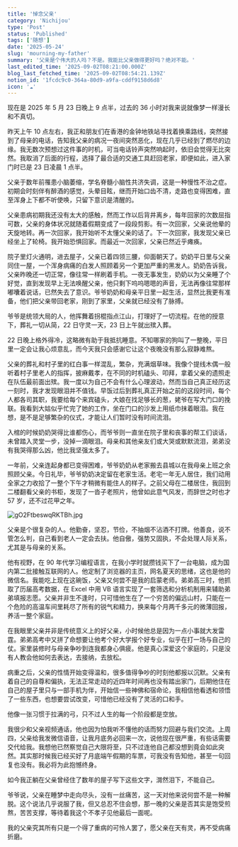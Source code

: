 ```yaml
---
title: '悼念父亲'
category: 'Nichijou'
type: 'Post'
status: 'Published'
tags: ['随想']
date: '2025-05-24'
slug: 'mourning-my-father'
summary: '父亲是个伟大的人吗？不是。我能比父亲做得更好吗？绝对不能。'
last_edited_time: '2025-09-02T08:21:00.000Z'
blog_last_fetched_time: '2025-09-02T08:54:21.139Z'
notion_id: '1fcdc9c0-364a-80d9-a9fa-cddf9158d6d8'
icon: '☁️'
---
```


现在是 2025 年 5 月 23 日晚上 9 点半，过去的 36 小时对我来说就像梦一样漫长和不真切。

昨天上午 10 点左右，我正和朋友们在香港的金钟地铁站寻找着换乘路线，突然接到了母亲的电话，告知我父亲的病况一夜间突然恶化，现在几乎已经到了燃尽的边缘。我无数次预想过这件事的时机，可当电话铃声突然响起时，依旧会觉得无比突然。我取消了后面的行程，选择了最合适的交通工具赶回老家，即便如此，进入家门时已是 23 日凌晨 1 点半。

父亲于数年前罹患小脑萎缩，学名脊髓小脑性共济失调，这是一种慢性不治之症。初期会时刻伴有醉酒的感觉，头晕目眩，继而开始口齿不清，走路也变得困难，直至浑身上下都不听使唤，只留下意识是清醒的。

父亲患病初期我还没有太大的感触，然而工作以后背井离乡，每年回家的次数屈指可数，父亲的身体状况就随着假期变成了一段段剪影。有一次回家，父亲说他晕的天旋地转。再一次回家，我开始听不太懂父亲的话了。下一次回家，我发现父亲已经坐上了轮椅。我开始恐惧回家。而最近一次回家，父亲已然近乎瘫痪。

院子里灯火通明，进去屋子，父亲已着四领三腰，仰面朝天了。奶奶平日里与父亲同住一屋，一个浑身病痛的白发人照顾着另一个更加严重的黑发人。奶奶告诉我，父亲昨晚还一切正常，像往常一样刷着手机。一夜无事发生，奶奶以为父亲睡了个好觉，直到发现早上无法唤醒父亲，他只剩下呜呜嗯嗯的声音，无法再像往常那样嘟囔着说话，已然失去了意识。爷爷奶奶和母亲平日里一起生活，显然比我更有准备，他们把父亲带回老家，刚到了家里，父亲就已经没有了脉搏。

爷爷是统领大局的人，他挥舞着拐棍指点江山，打理好了一切流程。在他的授意下，葬礼一切从简，22 日守灵一天，23 日上午就出殡入葬。

22 日晚上格外得冷，这略微有助于我抵抗睡意。不知哪家的狗叫了一整晚，平日里一定会让我心烦意乱，而今天我只会感谢它让这个夜晚没有那么寂静难熬。

父亲的葬礼和村子里的红白事一样混乱，繁杂，充满烟草味。我像个提线木偶一般听着村子里老人的指挥，披麻戴孝，在不同的时机磕头、叩拜，拿着父亲的遗照走在队伍最前面出殡。我一度以为自己不会有什么心理波动，然而当自己真正经历这一刻时，我才发现眼泪并不值钱。早饭过后到葬礼真正开始之前的这段时间，每个人都各司其职，我要给每个来宾磕头，大娘在找足够长的葱，姥爷在写大门口的挽联。我看到大姑似乎忙完了她的工作，坐在门口的沙发上用纸巾抹着眼泪。我在想，是不是足够繁杂的仪式，才能让人们暂时没有时间流泪。

入棺的时候奶奶哭得比谁都伤心，而爷爷则一直坐在院子里和丧事的帮工们谈话，未曾踏入灵堂一步，没掉一滴眼泪。母亲和其他亲友们或大哭或默默流泪，弟弟没有我哭得那么凶，他比我坚强太多了。

一年前，父亲连起身都已变得困难，爷爷奶奶从老家搬去县城以在我母亲上班之余照顾父亲。今日礼毕，爷爷奶奶决定留在老家生活。老宅一年无人居住，我们动用全家之力收拾了一整个下午才稍微有能住人的样子。之前父母在二楼居住，我回到二楼翻看父亲的书柜，发现了一沓子老照片，他曾如此意气风发，而辞世之时也才 57 岁，还不过花甲之年。

![gO2FtbeswqRKTBh.jpg](https://cdn.sa.net/2025/05/24/gO2FtbeswqRKTBh.jpg)

父亲是个很复杂的人。他勤奋，坚忍，节俭，不抽烟不沾酒不打牌。他善良，说不管怎么判，自己看到老人一定会去扶。他自傲，强势又固执，不会处理人际关系，尤其是与母亲的关系。

他有视野，在 90 年代学习编程语言，在我小学时就攒钱买下了一台电脑，成为国内第二批接触互联网的人。他定制了浏览器的主页，网名夏天的思绪，这也是他的微信名。我能吃上现在这碗饭，父亲又何尝不是我的启蒙老师。弟弟高三时，他抓取了历届高考数据，在 Excel 中用 VB 语言实现了一套筛选和分析机制用来辅助弟弟填报志愿。父亲并非生不逢时，只可惜他生在了一个穷苦的偏远山村，只能在一个危险的高温车间里耗尽了所有的锐气和精力，换来每个月两千多元的微薄回报，养活一整个家庭。

在我眼里父亲并非是传统意义上的好父亲，小时候他总是因为一点小事就大发雷霆。弟弟高考中又拼了命想要让他考个好大学报个好专业，似乎在打一场与自己的仗。家里装修时与母亲争吵到连我都身心俱疲。他是真心深爱这个家庭的，只是没有人教会他如何去表达，去接纳，去放松。

病重之后，父亲的性情开始变得温和，很多值得争吵的时刻他都报以沉默。父亲有着自己的自尊和偏执，无法正常走动的近四年时间再也没有踏出家门，后期他住在自己的屋子里只与一部手机为伴，开始信一些神佛和宿命论，我相信他看透和领悟了一些东西，也想要尝试改变，可惜他已经没有了灵活的口和手。

他像一张习惯于拉满的弓，只不过人生的每一个阶段都是空放。

我很少和父亲视频通话，他也因为怕我听不懂他的话而努力回避与我们交流。上周四，父亲给我发微信语音，让我月底务必回来一次，说他现在很严重，有些话需要交代给我。我想他已然察觉自己大限将至，只不过连他自己都没想到竟会如此突然。其实那时候我已经买好了月底端午假期的车票，可我没有告知他，甚至一句回复也没有。我必将为此抱憾终身。

如今我正躺在父亲曾经住了数年的屋子写下这些文字，潸然泪下，不能自己。

爷爷说，父亲在睡梦中走向尽头，没有一丝痛苦，这一天对他来说何尝不是一种解脱。这个说法几乎说服了我，但又总忍不住会想，那一晚的父亲是否其实是饱受煎熬，苦苦支撑，等待着我这个不孝子见他最后一面呢。

我的父亲究其所有只是一个得了重病的可怜人罢了，愿父亲在天有灵，再不受病痛折磨。
